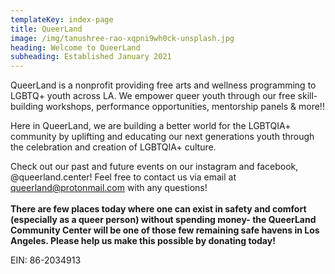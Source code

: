 ```yaml
---
templateKey: index-page
title: QueerLand
image: /img/tanushree-rao-xqpni9wh0ck-unsplash.jpg
heading: Welcome to QueerLand
subheading: Established January 2021
---
```

QueerLand is a nonprofit providing free arts and wellness programming to LGBTQ+ youth across LA. We empower queer youth through our free skill-building workshops, performance opportunities, mentorship panels & more!!

Here in QueerLand, we are building a better world for the LGBTQIA+ community by uplifting and educating our next generations youth through the celebration and creation of LGBTQIA+ culture. 

Check out our past and future events on our instagram and facebook, @queerland.center! Feel free to contact us via email at queerland@protonmail.com with any questions! \
\
**There are few places today where one can exist in safety and comfort (especially as a queer person) without spending money- the QueerLand Community Center will be one of those few remaining safe havens in Los Angeles. Please help us make this possible by donating today!**

 EIN: 86-2034913